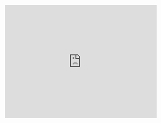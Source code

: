 <embed src="https://github.com/user-attachments/files/21001266/SnowSQL.project.pdf" width="500" height="375" type="application/pdf">
